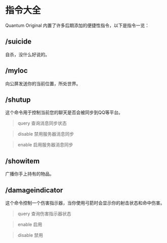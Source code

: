 # 指令大全

Quantum Original 内置了许多后期添加的便捷性指令，以下是指令一览：

## /suicide
自杀，没什么好说的。

## /myloc
向公屏发送你的当前位置，所处世界。

## /shutup
这个命令用于控制当前您的聊天是否会被同步到QQ等平台。
> query 查询消息同步状态

> disable 禁用服务器消息同步

> enable 启用服务器消息同步

## /showitem
广播你手上持有的物品。

## /damageindicator
这个命令控制一个伤害指示器，当你使用弓箭时会显示你的射击状态和命中伤害。
> query 查询伤害指示器状态

> enable 启用 

> disable 禁用
